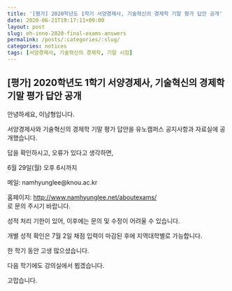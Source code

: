 ```yaml
---
title: '[평가] 2020학년도 1학기 서양경제사, 기술혁신의 경제학 기말 평가 답안 공개'
date: 2020-06-21T19:17:11+09:00
layout: post
slug: eh-inno-2020-final-exams-answers
permalink: /posts/:categories/:slug/
categories: notices
tags: [서양경제사, 기술혁신의 경제학, 기말 시험]
---
```

## [평가] 2020학년도 1학기 서양경제사, 기술혁신의 경제학 기말 평가 답안 공개

<!-- wp:paragraph -->
<p>안녕하세요, 이남형입니다.</p>
<!-- /wp:paragraph -->

<!-- wp:paragraph -->
<p>서양경제사와 기술혁신의 경제학 기말 평가 답안을 유노캠퍼스 공지사항과 자료실에 공개했습니다. </p>
<!-- /wp:paragraph -->

<!-- wp:paragraph -->
<p>답을 확인하시고, 오류가 있다고 생각하면,</p>
<!-- /wp:paragraph -->

<!-- wp:paragraph -->
<p>6월 29일(월) 오후 6시까지 </p>
<!-- /wp:paragraph -->

<!-- wp:paragraph -->
<p>메일: namhyunglee@knou.ac.kr </p>
<!-- /wp:paragraph -->

<!-- wp:paragraph -->
<p>홈페이지: <a href="http://www.namhyunglee.net/aboutexams/" target="_blank" rel="noreferrer noopener">http://www.namhyunglee.net/aboutexams/</a><br>로 문의 주시기 바랍니다.</p>
<!-- /wp:paragraph -->

<!-- wp:paragraph -->
<p>성적 처리 기한이 있어, 이후에는 문의 및 수정이 어려울 수 있습니다.</p>
<!-- /wp:paragraph -->

<!-- wp:paragraph -->
<p>개별 성적 확인은 7월 2일 채점 입력이 마감된 후에 지역대학별로 가능합니다.</p>
<!-- /wp:paragraph -->

<!-- wp:paragraph -->
<p>한 학기 동안 고생 많으셨습니다.</p>
<!-- /wp:paragraph -->

<!-- wp:paragraph -->
<p>다음 학기에도 강의실에서 뵙겠습니다.</p>
<!-- /wp:paragraph -->

<!-- wp:paragraph -->
<p>고맙습니다.</p>
<!-- /wp:paragraph -->
